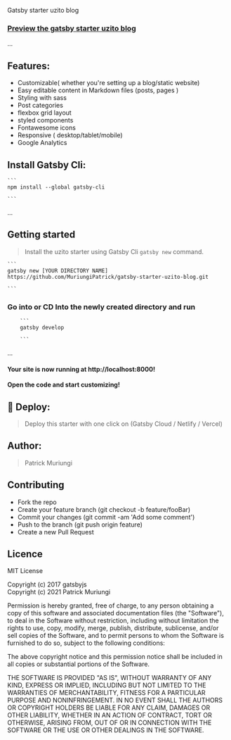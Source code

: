 <p align="center
![uzito-starter-blog](https://user-images.githubusercontent.com/11283502/132566913-fb5aac50-9056-4864-8fef-ebd751249df9.jpg)

</p>
<h1 align="center">
  Gatsby starter uzito blog
</h1>

### [Preview the gatsby starter uzito blog ](https://gatsby-starter-uzito-blog.netlify.app/)

...
## Features:

- Customizable( whether you're setting up a blog/static website)
- Easy editable content in Markdown files (posts, pages )
- Styling with sass 
- Post categories
- flexbox grid layout
- styled components
- Fontawesome icons
- Responsive ( desktop/tablet/mobile)
- Google Analytics

 ## Install Gatsby Cli:

    ```
    npm install --global gatsby-cli 
  
    ```
...
## Getting started

> Install the uzito starter using Gatsby Cli `gatsby new` command.
   
    ```
    gatsby new [YOUR DIRECTORY NAME] https://github.com/MuriungiPatrick/gatsby-starter-uzito-blog.git  

    ```

### Go into or CD Into the newly created directory and run

        ```
        gatsby develop

        ```

...
#### Your site is now running at http://localhost:8000!


**Open the code and start customizing!**

  


## 🚀 Deploy:

> Deploy this starter with one click on (Gatsby Cloud / Netlify / Vercel)

## Author: 

> Patrick Muriungi

## Contributing

- Fork the repo
- Create your feature branch (git checkout -b feature/fooBar)
- Commit your changes (git commit -am 'Add some comment')
- Push to the branch (git push origin feature)
- Create a new Pull Request

## Licence
MIT License

Copyright (c) 2017 gatsbyjs <br />Copyright (c) 2021 Patrick Muriungi

Permission is hereby granted, free of charge, to any person obtaining a copy of this software and associated documentation files (the "Software"), to deal in the Software without restriction, including without limitation the rights to use, copy, modify, merge, publish, distribute, sublicense, and/or sell
copies of the Software, and to permit persons to whom the Software is furnished to do so, subject to the following conditions:

The above copyright notice and this permission notice shall be included in all copies or substantial portions of the Software.

THE SOFTWARE IS PROVIDED "AS IS", WITHOUT WARRANTY OF ANY KIND, EXPRESS OR IMPLIED, INCLUDING BUT NOT LIMITED TO THE WARRANTIES OF MERCHANTABILITY, FITNESS FOR A PARTICULAR PURPOSE AND NONINFRINGEMENT. IN NO EVENT SHALL THE AUTHORS OR COPYRIGHT HOLDERS BE LIABLE FOR ANY CLAIM, DAMAGES OR OTHER LIABILITY, WHETHER IN AN ACTION OF CONTRACT, TORT OR OTHERWISE, ARISING FROM, OUT OF OR IN CONNECTION WITH THE SOFTWARE OR THE USE OR OTHER DEALINGS IN THE SOFTWARE.
